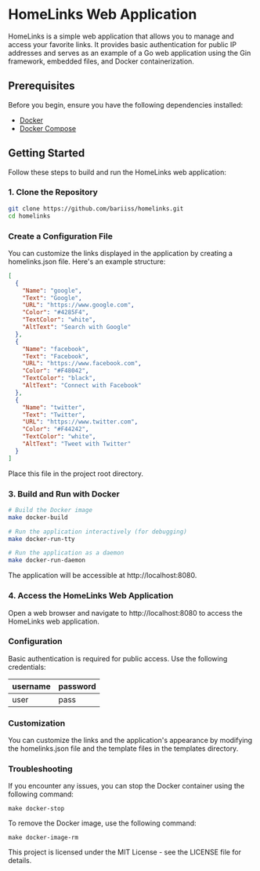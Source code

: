 # HomeLinks Web Application

HomeLinks is a simple web application that allows you to manage and access your favorite links. It provides basic authentication for public IP addresses and serves as an example of a Go web application using the Gin framework, embedded files, and Docker containerization.

## Prerequisites

Before you begin, ensure you have the following dependencies installed:

- [Docker](https://www.docker.com/)
- [Docker Compose](https://docs.docker.com/compose/)

## Getting Started

Follow these steps to build and run the HomeLinks web application:

### 1. Clone the Repository

```bash
git clone https://github.com/bariiss/homelinks.git
cd homelinks
```

### Create a Configuration File

You can customize the links displayed in the application by creating a homelinks.json file. Here's an example structure:

```json
[
  {
    "Name": "google",
    "Text": "Google",
    "URL": "https://www.google.com",
    "Color": "#4285F4",
    "TextColor": "white",
    "AltText": "Search with Google"
  },
  {
    "Name": "facebook",
    "Text": "Facebook",
    "URL": "https://www.facebook.com",
    "Color": "#F48042",
    "TextColor": "black",
    "AltText": "Connect with Facebook"
  },
  {
    "Name": "twitter",
    "Text": "Twitter",
    "URL": "https://www.twitter.com",
    "Color": "#F44242",
    "TextColor": "white",
    "AltText": "Tweet with Twitter"
  }
]
```

Place this file in the project root directory.

### 3. Build and Run with Docker

```bash
# Build the Docker image
make docker-build

# Run the application interactively (for debugging)
make docker-run-tty

# Run the application as a daemon
make docker-run-daemon
```

The application will be accessible at http://localhost:8080.

### 4. Access the HomeLinks Web Application

Open a web browser and navigate to http://localhost:8080 to access the HomeLinks web application.

### Configuration

Basic authentication is required for public access. Use the following credentials:

| username | password     |
| -------- | ------------ |
| user     | pass         |


### Customization

You can customize the links and the application's appearance by modifying the homelinks.json file and the template files in the templates directory.

### Troubleshooting

If you encounter any issues, you can stop the Docker container using the following command:

```make docker-stop```

To remove the Docker image, use the following command:

```make docker-image-rm```

This project is licensed under the MIT License - see the LICENSE file for details.